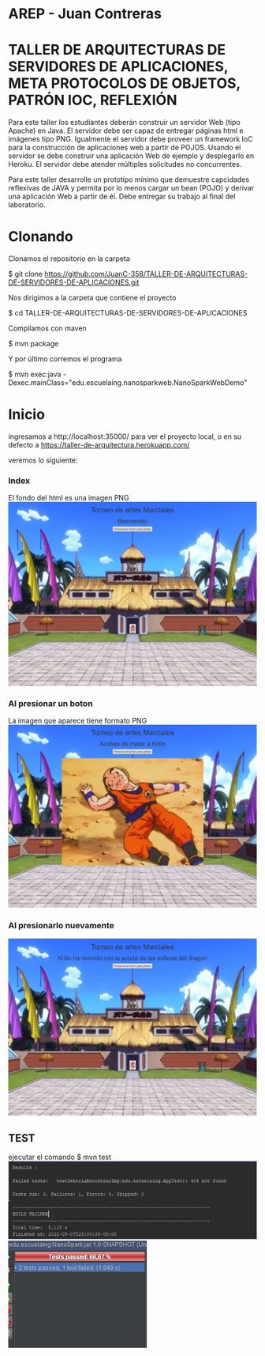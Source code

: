 # AREP - Juan Contreras
# TALLER DE ARQUITECTURAS DE SERVIDORES DE APLICACIONES, META PROTOCOLOS DE OBJETOS, PATRÓN IOC, REFLEXIÓN

Para este taller los estudiantes deberán construir un servidor Web (tipo Apache) en Java. El servidor debe ser capaz de entregar páginas html e imágenes tipo PNG. Igualmente el servidor debe proveer un framework IoC para la construcción de aplicaciones web a partir de POJOS. Usando el servidor se debe construir una aplicación Web de ejemplo y desplegarlo en Heroku. El servidor debe atender múltiples solicitudes no concurrentes.

Para este taller desarrolle un prototipo mínimo que demuestre capcidades reflexivas de JAVA y permita por lo menos cargar un bean (POJO) y derivar una aplicación Web a partir de él. Debe entregar su trabajo al final del laboratorio.

# Clonando 
Clonamos el repositorio en la carpeta

$ git clone https://github.com/JuanC-358/TALLER-DE-ARQUITECTURAS-DE-SERVIDORES-DE-APLICACIONES.git

Nos dirigimos a la carpeta que contiene el proyecto

$ cd TALLER-DE-ARQUITECTURAS-DE-SERVIDORES-DE-APLICACIONES

Compilamos con maven

$ mvn package

Y por último corremos el programa

$ mvn exec:java -Dexec.mainClass="edu.escuelaing.nanosparkweb.NanoSparkWebDemo"
# Inicio 
ingresamos a http://localhost:35000/ para ver el proyecto local, o en su defecto a 
https://taller-de-arquitectura.herokuapp.com/

veremos lo siguiente:
### Index
El fondo del html es una imagen PNG
![img/Captura1.PNG](img/Captura1.PNG)
### Al presionar un boton
La imagen que aparece tiene formato PNG
![img/Captura2.PNG](img/Captura2.PNG)
### Al presionarlo nuevamente
![img/Captura3.PNG](img/Captura3.PNG)
## TEST
ejecutar el comando
$ mvn test
![img/Captura5.PNG](img/Captura5.PNG)
![img/Captura6.PNG](img/Captura6.PNG)